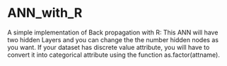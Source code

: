 # ANN_with_R
A simple implementation of Back propagation with R: This ANN will have two hidden Layers and you can change the the number hidden nodes as you want.
If your dataset has discrete value attribute, you will have to convert it into categorical attribute using the function as.factor(attname).

